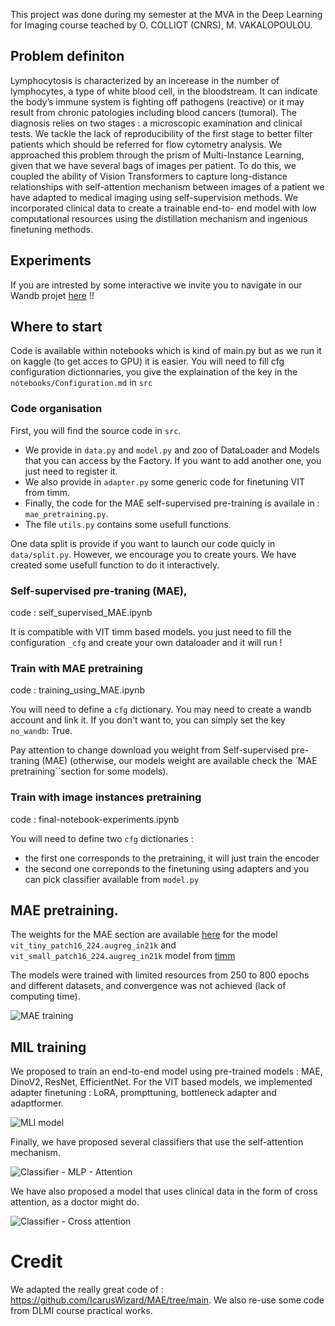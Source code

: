 This project was done during my semester at the MVA in the Deep Learning for Imaging course teached by O. COLLIOT (CNRS), M. VAKALOPOULOU.

## Problem definiton
Lymphocytosis is characterized by an incerease in the number of lymphocytes, a type of white blood cell, in the bloodstream. It can indicate the body’s immune system is fighting off pathogens (reactive) or it may result from chronic patologies including blood cancers (tumoral). The diagnosis relies on two stages : a microscopic examination and clinical tests. We tackle the lack of reproducibility of the first stage to better filter patients which should be referred for flow cytometry analysis. We approached this problem through the prism of Multi-Instance Learning, given that we have several bags of images per patient. To do this, we coupled the ability of Vision Transformers to capture long-distance relationships with self-attention mechanism between images of a patient we have adapted to medical imaging using self-supervision methods. We incorporated clinical data to create a trainable end-to- end model with low computational resources using the distillation mechanism and ingenious finetuning methods.

## Experiments 

If you are intrested by some interactive we invite you to navigate in our Wandb projet [here](https://wandb.ai/ii_timm/DLMI/reports/Some-Insight-of-our-experiments--Vmlldzo3MzAwMjcx?accessToken=s8ywd5gx8m7891ocsohpyqfysst0tjza8ury9b790p9v37jt3hcfo4nci1r9p8xi) !!

## Where to start

Code is available within notebooks which is kind of main.py but as we run it on kaggle (to get acces to GPU) it is easier. You will need to fill cfg configuration dictionnaries, you give the explaination of the key in the `notebooks/Configuration.md` in `src`

### Code organisation

First, you will find the source code in `src`.
- We provide in `data.py` and `model.py` and zoo of DataLoader and Models that you can access by the Factory. If you want to add another one, you just need to register it.
- We also provide in `adapter.py` some generic code for finetuning VIT from timm.
- Finally, the code for the MAE self-supervised pre-training is availale in : `mae_pretraining.py`.
- The file `utils.py` contains some usefull functions.

One data split is provide if you want to launch our code quicly in `data/split.py`. However, we encourage you to create yours. We have created some usefull function to do it interactively.

### Self-supervised pre-traning (MAE), 
code : self_supervised_MAE.ipynb

It is compatible with VIT timm based models. you just need to fill the configuration `_cfg` and create your own dataloader and it will run !

### Train with MAE pretraining
code : training_using_MAE.ipynb

You will need to define a `cfg` dictionary.
You may need to create a wandb account and link it. If you don't want to, you can simply set the key `no_wandb`: True.

Pay attention to change download you weight from Self-supervised pre-traning (MAE) (otherwise, our models weight are available check the `MAE pretraining``section for some models).

### Train with image instances pretraining
code : final-notebook-experiments.ipynb

You will need to define two `cfg` dictionaries :
- the first one corresponds to the pretraining, it will just train the encoder
- the second one correponds to the finetuning using adapters and you can pick classifier available from `model.py`

## MAE pretraining.

The weights for the MAE section are available [here](https://drive.google.com/drive/folders/13yrd36hwnCahIzXtedJdakCQZdADHxLd?usp=sharing) for the model `vit_tiny_patch16_224.augreg_in21k` and `vit_small_patch16_224.augreg_in21k` model from [timm](https://huggingface.co/timm)

The models were trained with limited resources from 250 to 800 epochs and different datasets, and convergence was not achieved (lack of computing time).

![MAE training](https://github.com/b-ptiste/dlmi/assets/75781257/be0b2723-9ea7-47dc-bc82-26bbad606202)

## MIL training

We proposed to train an end-to-end model using pre-trained models : MAE, DinoV2, ResNet, EfficientNet. For the VIT based models, we implemented adapter finetuning : LoRA, prompttuning, bottleneck adapter and adaptformer.

![MLI model](https://github.com/b-ptiste/dlmi/assets/75781257/87914a15-3e35-40a0-8878-5e929ce117e8)

Finally, we have proposed several classifiers that use the self-attention mechanism. 

![Classifier - MLP - Attention](https://github.com/b-ptiste/dlmi/assets/75781257/99cea953-508f-4b8a-9f7d-b2f650f37a48)

We have also proposed a model that uses clinical data in the form of cross attention, as a doctor might do.

![Classifier - Cross attention](https://github.com/b-ptiste/dlmi/assets/75781257/efe3bbfc-f406-4468-9ded-ba1a2fa02653)


# Credit

We adapted the really great code of : https://github.com/IcarusWizard/MAE/tree/main. We also re-use some code from DLMI course practical works. 
